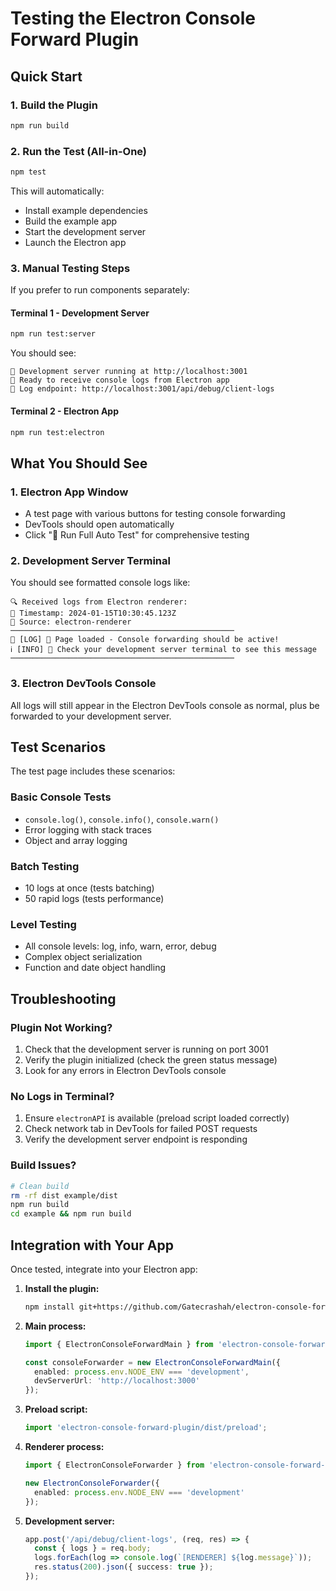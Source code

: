 # Testing the Electron Console Forward Plugin

## Quick Start

### 1. Build the Plugin
```bash
npm run build
```

### 2. Run the Test (All-in-One)
```bash
npm test
```
This will automatically:
- Install example dependencies
- Build the example app
- Start the development server
- Launch the Electron app

### 3. Manual Testing Steps

If you prefer to run components separately:

#### Terminal 1 - Development Server
```bash
npm run test:server
```
You should see:
```
🚀 Development server running at http://localhost:3001
📡 Ready to receive console logs from Electron app
🔗 Log endpoint: http://localhost:3001/api/debug/client-logs
```

#### Terminal 2 - Electron App
```bash
npm run test:electron
```

## What You Should See

### 1. Electron App Window
- A test page with various buttons for testing console forwarding
- DevTools should open automatically
- Click "🚀 Run Full Auto Test" for comprehensive testing

### 2. Development Server Terminal
You should see formatted console logs like:
```
🔍 Received logs from Electron renderer:
📅 Timestamp: 2024-01-15T10:30:45.123Z
📍 Source: electron-renderer
──────────────────────────────────────────────────
📝 [LOG] 🏁 Page loaded - Console forwarding should be active!
ℹ️ [INFO] 👀 Check your development server terminal to see this message
──────────────────────────────────────────────────
```

### 3. Electron DevTools Console
All logs will still appear in the Electron DevTools console as normal, plus be forwarded to your development server.

## Test Scenarios

The test page includes these scenarios:

### Basic Console Tests
- `console.log()`, `console.info()`, `console.warn()`
- Error logging with stack traces
- Object and array logging

### Batch Testing
- 10 logs at once (tests batching)
- 50 rapid logs (tests performance)

### Level Testing
- All console levels: log, info, warn, error, debug
- Complex object serialization
- Function and date object handling

## Troubleshooting

### Plugin Not Working?
1. Check that the development server is running on port 3001
2. Verify the plugin initialized (check the green status message)
3. Look for any errors in Electron DevTools console

### No Logs in Terminal?
1. Ensure `electronAPI` is available (preload script loaded correctly)
2. Check network tab in DevTools for failed POST requests
3. Verify the development server endpoint is responding

### Build Issues?
```bash
# Clean build
rm -rf dist example/dist
npm run build
cd example && npm run build
```

## Integration with Your App

Once tested, integrate into your Electron app:

1. **Install the plugin:**
   ```bash
   npm install git+https://github.com/Gatecrashah/electron-console-forward-plugin.git
   ```

2. **Main process:**
   ```typescript
   import { ElectronConsoleForwardMain } from 'electron-console-forward-plugin';
   
   const consoleForwarder = new ElectronConsoleForwardMain({
     enabled: process.env.NODE_ENV === 'development',
     devServerUrl: 'http://localhost:3000'
   });
   ```

3. **Preload script:**
   ```typescript
   import 'electron-console-forward-plugin/dist/preload';
   ```

4. **Renderer process:**
   ```typescript
   import { ElectronConsoleForwarder } from 'electron-console-forward-plugin';
   
   new ElectronConsoleForwarder({
     enabled: process.env.NODE_ENV === 'development'
   });
   ```

5. **Development server:**
   ```typescript
   app.post('/api/debug/client-logs', (req, res) => {
     const { logs } = req.body;
     logs.forEach(log => console.log(`[RENDERER] ${log.message}`));
     res.status(200).json({ success: true });
   });
   ```